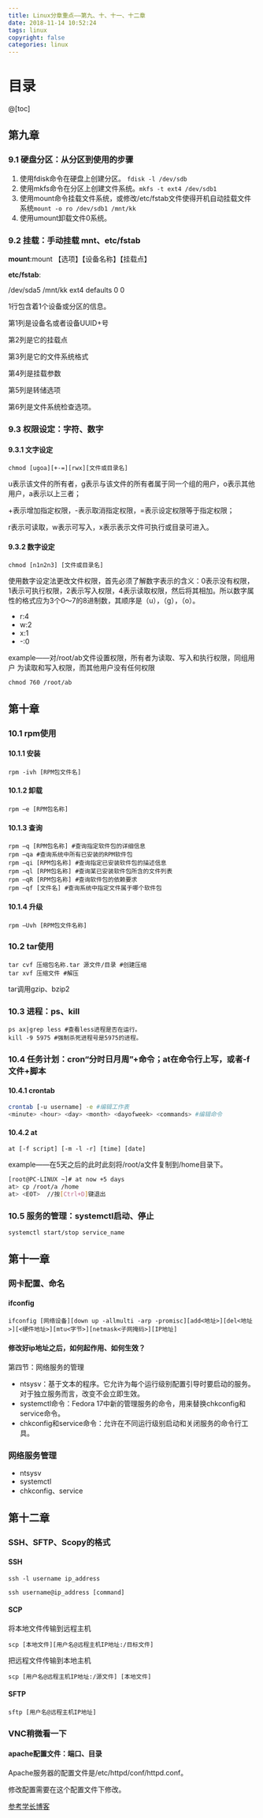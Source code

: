 ```yaml
---
title: Linux分章重点——第九、十、十一、十二章
date: 2018-11-14 10:52:24
tags: linux
copyright: false
categories: linux
---
```


# 目录

@[toc]



## 第九章

### 9.1 硬盘分区：从分区到使用的步骤

1. 使用fdisk命令在硬盘上创建分区。 `fdisk -l /dev/sdb`
2. 使用mkfs命令在分区上创建文件系统。`mkfs -t ext4 /dev/sdb1`
3. 使用mount命令挂载文件系统，或修改/etc/fstab文件使得开机自动挂载文件系统`mount -o ro /dev/sdb1 /mnt/kk`
4. 使用umount卸载文件0系统。



### 9.2 挂载：手动挂载 mnt、etc/fstab

**mount**:mount 【选项】【设备名称】【挂载点】

**etc/fstab**: 

/dev/sda5    /mnt/kk    ext4     defaults     0     0

1行包含着1个设备或分区的信息。

第1列是设备名或者设备UUID+号

第2列是它的挂载点

第3列是它的文件系统格式

第4列是挂载参数

第5列是转储选项

第6列是文件系统检查选项。



### 9.3 权限设定：字符、数字

#### 9.3.1 文字设定

```
chmod [ugoa][+-=][rwx][文件或目录名]
```

u表示该文件的所有者，g表示与该文件的所有者属于同一个组的用户，o表示其他用户，a表示以上三者；

+表示增加指定权限，-表示取消指定权限，=表示设定权限等于指定权限；

r表示可读取，w表示可写入，x表示表示文件可执行或目录可进入。



#### 9.3.2 数字设定

```shell
chmod [n1n2n3] [文件或目录名]
```

使用数字设定法更改文件权限，首先必须了解数字表示的含义：0表示没有权限，1表示可执行权限，2表示写入权限，4表示读取权限，然后将其相加。所以数字属性的格式应为3个0～7的8进制数，其顺序是（u），（g），（o）。

- r:4
- w:2
- x:1
- -:0



example——对/root/ab文件设置权限，所有者为读取、写入和执行权限，同组用户
为读取和写入权限，而其他用户没有任何权限

```shell
chmod 760 /root/ab
```



## 第十章

### 10.1 rpm使用																																																																																																																																																																																																																																																																																																																																																																																																																																										

#### 10.1.1 安装

```shell
rpm -ivh [RPM包文件名]
```



#### 10.1.2 卸载

```shell
rpm –e [RPM包名称]
```



#### 10.1.3 查询

```shell
rpm –q [RPM包名称] #查询指定软件包的详细信息
rpm –qa #查询系统中所有已安装的RPM软件包
rpm –qi [RPM包名称] #查询指定已安装软件包的描述信息
rpm –ql [RPM包名称] #查询某已安装软件包所含的文件列表
rpm –qR [RPM包名称] #查询软件包的依赖要求   
rpm –qf [文件名] #查询系统中指定文件属于哪个软件包
```



#### 10.1.4 升级

```shell
rpm –Uvh [RPM包文件名称] 
```



### 10.2 tar使用

```shell
tar cvf 压缩包名称.tar 源文件/目录 #创建压缩
tar xvf 压缩文件 #解压
```

tar调用gzip、bzip2



### 10.3 进程：ps、kill

```shell
ps ax|grep less #查看less进程是否在运行。
kill -9 5975 #强制杀死进程号是5975的进程。

```

### 10.4 任务计划：cron“分时日月周”+命令；at在命令行上写，或者-f文件+脚本

#### 10.4.1 crontab

```bash
crontab [-u username] -e #编辑工作表
<minute> <hour> <day> <month> <dayofweek> <commands> #编辑命令
```

#### 10.4.2 at

```shell
at [-f script] [-m -l -r] [time] [date] 
```

example——在5天之后的此时此刻将/root/a文件复制到/home目录下。

```bash
[root@PC-LINUX ~]# at now +5 days 
at> cp /root/a /home 
at> <EOT>  //按[Ctrl+D]键退出 
```



### 10.5 服务的管理：systemctl启动、停止

```bash
systemctl start/stop service_name
```



## 第十一章

### 网卡配置、命名

#### ifconfig

```shell
ifconfig [网络设备][down up -allmulti -arp -promisc][add<地址>][del<地址>][<硬件地址>][mtu<字节>][netmask<子网掩码>][IP地址]
```



#### 修改好ip地址之后，如何起作用、如何生效？

第四节：网络服务的管理

- ntsysv：基于文本的程序。它允许为每个运行级别配置引导时要启动的服务。对于独立服务而言，改变不会立即生效。
- systemctl命令：Fedora 17中新的管理服务的命令，用来替换chkconfig和service命令。
- chkconfig和service命令：允许在不同运行级别启动和关闭服务的命令行工具。



### 网络服务管理

- ntsysv
- systemctl
- chkconfig、service



## 第十二章

### SSH、SFTP、Scopy的格式
#### SSH

```shell
ssh -l username ip_address
```

```shell
ssh username@ip_address [command]
```

#### SCP

将本地文件传输到远程主机

```shell
scp [本地文件][用户名@远程主机IP地址:/目标文件]
```

把远程文件传输到本地主机

```shell
scp [用户名@远程主机IP地址:/源文件] [本地文件]
```

#### SFTP

```shell
sftp [用户名@远程主机IP地址]
```



### VNC稍微看一下
#### apache配置文件：端口、目录

Apache服务器的配置文件是/etc/httpd/conf/httpd.conf。

修改配置需要在这个配置文件下修改。



[参考学长博客](https://blog.csdn.net/qq_33230935/article/details/78639056)